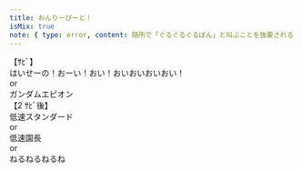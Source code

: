 ```yaml
---
title: おんりーびーと！
isMix: true
note: { type: error, content: 随所で「ぐるぐるぐるぽん」と叫ぶことを強要される }
---
```


【ｻﾋﾞ】<br />
はいせーの！おーい！おい！おいおいおいおい！<br />
or<br />
ガンダムエピオン<br />
【2 ｻﾋﾞ後】<br />
低速スタンダード<br />
or<br />
低速園長<br />
or<br />
ねるねるねるね
<br />
